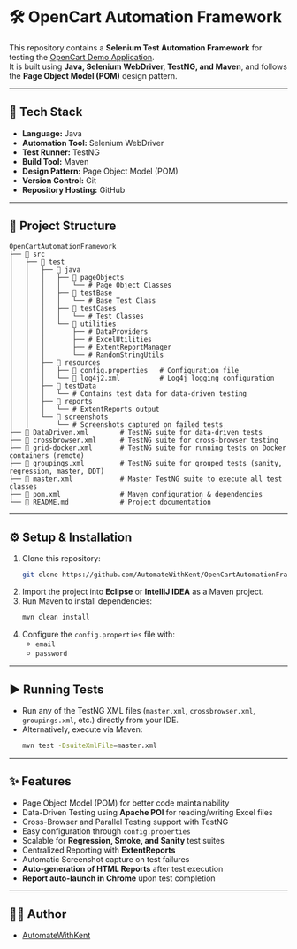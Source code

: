 # 🛠️ OpenCart Automation Framework

This repository contains a **Selenium Test Automation Framework** for testing the [OpenCart Demo Application](https://tutorialsninja.com/demo/).  
It is built using **Java, Selenium WebDriver, TestNG, and Maven**, and follows the **Page Object Model (POM)** design pattern.  

---

## 🚀 Tech Stack
- **Language:** Java  
- **Automation Tool:** Selenium WebDriver  
- **Test Runner:** TestNG  
- **Build Tool:** Maven  
- **Design Pattern:** Page Object Model (POM)  
- **Version Control:** Git  
- **Repository Hosting:** GitHub  

---

## 📂 Project Structure

```
OpenCartAutomationFramework
├── 📂 src
│   ├── 📂 test
│   │   ├── 📂 java
│   │   │   ├── 📂 pageObjects
│   │   │   │   └── # Page Object Classes
│   │   │   ├── 📂 testBase
│   │   │   │   └── # Base Test Class
│   │   │   ├── 📂 testCases
│   │   │   │   └── # Test Classes
│   │   │   └── 📂 utilities
│   │   │       ├── # DataProviders
│   │   │       ├── # ExcelUtilities
│   │   │       ├── # ExtentReportManager
│   │   │       └── # RandomStringUtils
│   │   ├── 📂 resources
│   │   │   ├── 📄 config.properties   # Configuration file
│   │   │   └── 📄 log4j2.xml          # Log4j logging configuration
│   │   ├── 📂 testData
│   │   │   └── # Contains test data for data-driven testing
│   │   ├── 📂 reports 
│   │   │   └── # ExtentReports output
│   │   └── 📂 screenshots
│   │       └── # Screenshots captured on failed tests
├── 📄 DataDriven.xml        # TestNG suite for data-driven tests
├── 📄 crossbrowser.xml      # TestNG suite for cross-browser testing
├── 📄 grid-docker.xml       # TestNG suite for running tests on Docker containers (remote)
├── 📄 groupings.xml         # TestNG suite for grouped tests (sanity, regression, master, DDT)
├── 📄 master.xml            # Master TestNG suite to execute all test classes
├── 📄 pom.xml               # Maven configuration & dependencies
└── 📄 README.md             # Project documentation
```

---

## ⚙️ Setup & Installation

1. Clone this repository:
   ```bash
   git clone https://github.com/AutomateWithKent/OpenCartAutomationFramework.git
   ```
2. Import the project into **Eclipse** or **IntelliJ IDEA** as a Maven project.  
3. Run Maven to install dependencies:
   ```bash
   mvn clean install
   ```
4. Configure the `config.properties` file with:
   - `email`  
   - `password`  

---

## ▶️ Running Tests
- Run any of the TestNG XML files (`master.xml`, `crossbrowser.xml`, `groupings.xml`, etc.) directly from your IDE.  
- Alternatively, execute via Maven:  
  ```bash
  mvn test -DsuiteXmlFile=master.xml

---

## ✨ Features
- Page Object Model (POM) for better code maintainability  
- Data-Driven Testing using **Apache POI** for reading/writing Excel files  
- Cross-Browser and Parallel Testing support with TestNG  
- Easy configuration through `config.properties`  
- Scalable for **Regression, Smoke, and Sanity** test suites  
- Centralized Reporting with **ExtentReports**  
- Automatic Screenshot capture on test failures  
- **Auto-generation of HTML Reports** after test execution  
- **Report auto-launch in Chrome** upon test completion  

---

## 👨‍💻 Author
- [AutomateWithKent](https://github.com/AutomateWithKent)
